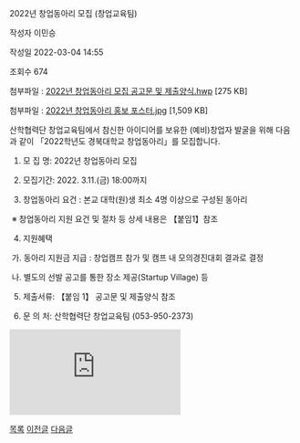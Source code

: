 



2022년 창업동아리 모집 (창업교육팀)





작성자
이민승


작성일
2022-03-04 14:55


조회수
674


첨부파일 : [2022년 창업동아리 모집 공고문 및 제출양식.hwp](https://computer.knu.ac.kr/pack/bbs/down.php?f_name=Q0dUVllEWFZfVXRLeRUVbktTVQ==&o_name=2022년창업동아리모집공고문및제출양식.hwp&tbl=Site_BBS_25) [275 KB]  

첨부파일 : [2022년 창업동아리 홍보 포스터.jpg](https://computer.knu.ac.kr/pack/bbs/down.php?f_name=QkdUVllEWFZfVXRLeRESbklUQg==&o_name=2022년창업동아리홍보포스터.jpg&tbl=Site_BBS_25) [1,509 KB]


﻿﻿﻿산학협력단 창업교육팀에서 참신한 아이디어를 보유한 (예비)창업자 발굴을 위해 다음과 같이 「2022학년도 경북대학교 창업동아리」를 모집합니다.  


  


  


1. 모 집 명: 2022년 창업동아리 모집

  


2. 모집기간: 2022. 3.11.(금) 18:00까지

  


  


3. 창업동아리 요건 : 본교 대학(원)생 최소 4명 이상으로 구성된 동아리

 ※ 창업동아리 지원 요건 및 절차 등 상세 내용은 【붙임1】참조

  


  


4. 지원혜택

 가. 동아리 지원금 지급 : 창업캠프 참가 및 캠프 내 모의경진대회 결과로 결정

 나. 별도의 선발 공고를 통한 장소 제공(Startup Village) 등

  


  


5. 제출서류: 【붙임 1】 공고문 및 제출양식 참조

  


  


6. 문 의 처: 산학협력단 창업교육팀 (053-950-2373)

  


![](http://computer.knu.ac.krhttps://computer.knu.ac.kr/pack/bbs/down.php?f_name=QkdUVllEWFZfVXRLeRESbklUQg==&o_name=2022%EB%85%84%20%EC%B0%BD%EC%97%85%EB%8F%99%EC%95%84%EB%A6%AC%20%ED%99%8D%EB%B3%B4%20%ED%8F%AC%EC%8A%A4%ED%84%B0.jpg&tbl=Site_BBS_25)  








[목록](https://computer.knu.ac.kr/06_sub/02_sub.html?key=&keyfield=&category=&page=1&bbs_code=Site_BBS_25)
[이전글](https://computer.knu.ac.kr/06_sub/02_sub.html?bbs_cmd=view&page=1&key=&keyfield=&category=&no=3715&bbs_code=Site_BBS_25)
[다음글](https://computer.knu.ac.kr/06_sub/02_sub.html?bbs_cmd=view&page=1&key=&keyfield=&category=&no=3717&bbs_code=Site_BBS_25)




